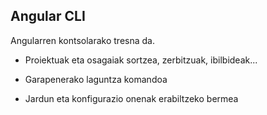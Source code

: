 ## Angular CLI

Angularren kontsolarako tresna da.

- Proiektuak eta osagaiak sortzea, zerbitzuak, ibilbideak...

- Garapenerako laguntza komandoa
    
- Jardun eta konfigurazio onenak erabiltzeko bermea





